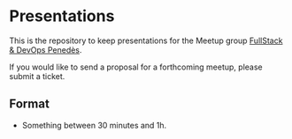 # Presentations

This is the repository to keep presentations for the Meetup group [FullStack & DevOps Penedès](https://www.meetup.com/FullStack-DevOps-Penedes/).

If you would like to send a proposal for a forthcoming meetup, please submit a ticket. 

## Format ##

* Something between 30 minutes and 1h. 

